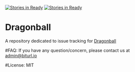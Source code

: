 [![Stories in Ready](https://img.shields.io/badge/php-v7.0.11-brightgreen.svg)](https://dragonball.biturl.io)
[![Stories in Ready](https://img.shields.io/badge/dependecies-up--to--date-blue.svg)](https://dragonball.biturl.io)
# Dragonball
A repository dedicated to issue tracking for [Dragonball](https://dragonball.biturl.io "Dragonball")

#FAQ:
  If you have any question/concern, please contact us at admin@biturl.io
  
#License:
  MIT
